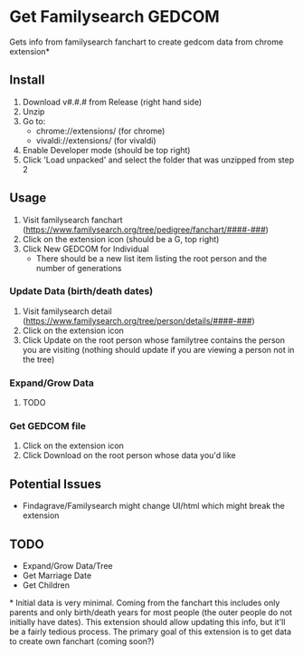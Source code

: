 # Get Familysearch GEDCOM
Gets info from familysearch fanchart to create gedcom data from chrome extension*

## Install
1. Download v#.#.# from Release (right hand side)
2. Unzip
3. Go to:
    - chrome://extensions/ (for chrome)
    - vivaldi://extensions/ (for vivaldi)
4. Enable Developer mode (should be top right)
5. Click 'Load unpacked' and select the folder that was unzipped from step 2

## Usage
1. Visit familysearch fanchart (https://www.familysearch.org/tree/pedigree/fanchart/####-###)
2. Click on the extension icon (should be a G, top right)
3. Click New GEDCOM for Individual
    - There should be a new list item listing the root person and the number of generations

### Update Data (birth/death dates)
1. Visit familysearch detail (https://www.familysearch.org/tree/person/details/####-###)
2. Click on the extension icon
3. Click Update on the root person whose familytree contains the person you are visiting (nothing should update if you are viewing a person not in the tree)

### Expand/Grow Data
1. TODO

### Get GEDCOM file
1. Click on the extension icon
2. Click Download on the root person whose data you'd like

## Potential Issues
- Findagrave/Familysearch might change UI/html which might break the extension

## TODO
- Expand/Grow Data/Tree
- Get Marriage Date
- Get Children

\* Initial data is very minimal. Coming from the fanchart this includes only parents and only birth/death years for most people (the outer people do not initially have dates). This extension should allow updating this info, but it'll be a fairly tedious process. The primary goal of this extension is to get data to create own fanchart (coming soon?)
